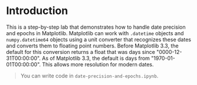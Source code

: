 # Introduction

This is a step-by-step lab that demonstrates how to handle date precision and epochs in Matplotlib. Matplotlib can work with `.datetime` objects and `numpy.datetime64` objects using a unit converter that recognizes these dates and converts them to floating point numbers. Before Matplotlib 3.3, the default for this conversion returns a float that was days since "0000-12-31T00:00:00". As of Matplotlib 3.3, the default is days from "1970-01-01T00:00:00". This allows more resolution for modern dates.

> You can write code in `date-precision-and-epochs.ipynb`.

